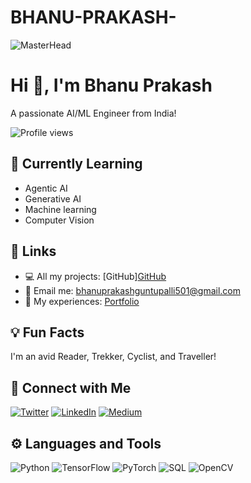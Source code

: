 # BHANU-PRAKASH-

![MasterHead](https://raw.githubusercontent.com/BHANUPRO15221/Bhanu-Prakash-G/main/Conversion%20output%20(5).jpg) <!-- Add your banner image link -->

# Hi 👋, I'm Bhanu Prakash

A passionate AI/ML Engineer from India!

![Profile views](https://komarev.com/ghpvc/?username=heerthiraja&label=Profile%20views&color=0e75b6&style=flat)

## 🌱 Currently Learning
- Agentic AI
- Generative AI
- Machine learning
- Computer Vision

## 🔗 Links
- 💻 All my projects: [GitHub][GitHub](https://github.com/Bhanu-prakash33/BHANU-PRAKASH-)
- 📧 Email me: bhanuprakashguntupalli501@gmail.com
- 🧭 My experiences: [Portfolio](https://olympus.mygreatlearning.com/eportfolio?pb_id=18285)

## 💡 Fun Facts
I'm an avid Reader, Trekker, Cyclist, and Traveller!

## 🤝 Connect with Me
[![Twitter](https://img.shields.io/badge/Twitter-1DA1F2?style=for-the-badge&logo=twitter&logoColor=white)]([https://twitter.com/yourusername](https://x.com/BHANUROCKSTAR5))
[![LinkedIn](https://img.shields.io/badge/LinkedIn-0A66C2?style=for-the-badge&logo=linkedin&logoColor=white)](https://www.linkedin.com/in/bhanu-prakash-2aa98018b/)
[![Medium](https://img.shields.io/badge/Medium-12100E?style=for-the-badge&logo=medium&logoColor=white)](https://medium.com/@bhanuprakashguntupalli501/machine-learning-6585d7d0e6e7)

## ⚙️ Languages and Tools
![Python](https://img.shields.io/badge/Python-3670A0?style=for-the-badge&logo=python&logoColor=ffdd54)
![TensorFlow](https://img.shields.io/badge/TensorFlow-FF6F00?style=for-the-badge&logo=tensorflow&logoColor=white)
![PyTorch](https://img.shields.io/badge/PyTorch-EE4C2C?style=for-the-badge&logo=pytorch&logoColor=white)
![SQL](https://img.shields.io/badge/SQL-005C84?style=for-the-badge&logo=sqlite&logoColor=white)
![OpenCV](https://img.shields.io/badge/OpenCV-5C3EE8?style=for-the-badge&logo=opencv&logoColor=white)

